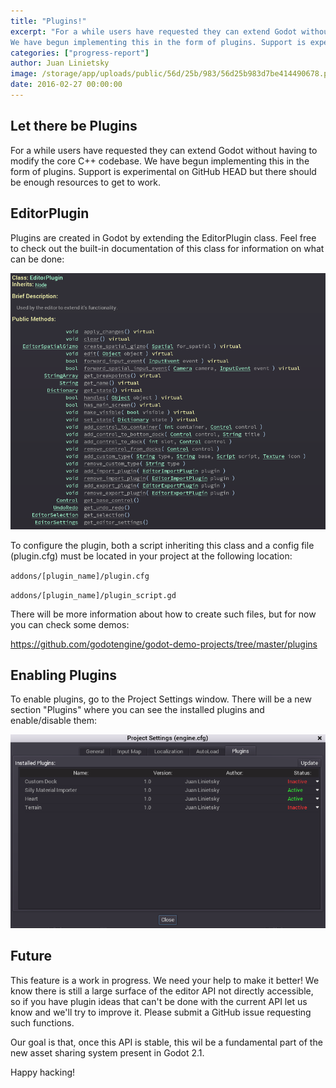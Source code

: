 ```yaml
---
title: "Plugins!"
excerpt: "For a while users have requested they can extend Godot without having to modify the core C++ codebase.
We have begun implementing this in the form of plugins. Support is experimental on GitHub HEAD but there should be enough resources to get to work."
categories: ["progress-report"]
author: Juan Linietsky
image: /storage/app/uploads/public/56d/25b/983/56d25b983d7be414490678.png
date: 2016-02-27 00:00:00
---
```


## Let there be Plugins

For a while users have requested they can extend Godot without having to modify the core C++ codebase.
We have begun implementing this in the form of plugins. Support is experimental on GitHub HEAD but there should be enough resources to get to work.

## EditorPlugin

Plugins are created in Godot by extending the EditorPlugin class. Feel free to check out the built-in documentation of this class for information on what can be done:

![](/storage/app/media/editor_plugin.png)

To configure the plugin, both a script inheriting this class and a config file (plugin.cfg) must be located in your project at the following location:

`addons/[plugin_name]/plugin.cfg`

`addons/[plugin_name]/plugin_script.gd`

There will be more information about how to create such files, but for now you can check some demos:

https://github.com/godotengine/godot-demo-projects/tree/master/plugins

## Enabling Plugins

To enable plugins, go to the Project Settings window. There will be a new section "Plugins" where you can see the installed plugins and enable/disable them:

![](/storage/app/media/plugin_select.png)


## Future

This feature is a work in progress. We need your help to make it better! We know there is still a large surface of the editor API not directly accessible, so if you have plugin ideas that can't be done with the current API let us know and we'll try to improve it. Please submit a GitHub issue requesting such functions.

Our goal is that, once this API is stable, this wil be a fundamental part of the new asset sharing system present in Godot 2.1.

Happy hacking!